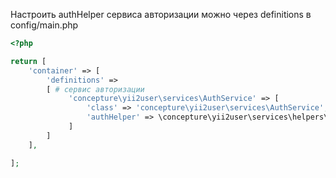 Настроить authHelper сервисa авторизации можно через definitions
в config/main.php
```php
<?php

return [
    'container' => [
        'definitions' =>    
        [ # сервис авторизации
             'concepture\yii2user\services\AuthService' => [
                 'class' => 'concepture\yii2user\services\AuthService',
                 'authHelper' => \concepture\yii2user\services\helpers\DomainAuthHelper::class
             ]
        ]
    ],

];
```
